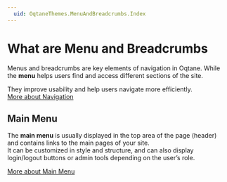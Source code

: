 ```yaml
---
  uid: OqtaneThemes.MenuAndBreadcrumbs.Index
---
```


# What are Menu and Breadcrumbs

Menus and breadcrumbs are key elements of navigation in Oqtane. While the **menu** helps users find and access different sections of the site.

They improve usability and help users navigate more efficiently.  
[More about Navigation](xref:OqtaneThemes.Navigation.Index)

## Main Menu

The **main menu** is usually displayed in the top area of the page (header) and contains links to the main pages of your site.  
It can be customized in style and structure, and can also display login/logout buttons or admin tools depending on the user’s role.

[More about Main Menu](xref:OqtaneThemes.MainMenu.Index)